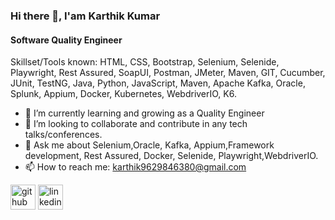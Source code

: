 ### Hi there 👋, I'am Karthik Kumar
#### Software Quality Engineer

Skillset/Tools known: HTML, CSS, Bootstrap, Selenium, Selenide, Playwright, Rest Assured, SoapUI, Postman, JMeter, Maven, GIT, Cucumber, JUnit, TestNG, Java, Python, JavaScript, Maven, Apache Kafka, Oracle, Splunk, Appium, Docker, Kubernetes, WebdriverIO, K6.

- 🌱 I’m currently learning and growing as a Quality Engineer
- 👯 I’m looking to collaborate and contribute in any tech talks/conferences. 
- 💬 Ask me about Selenium,Oracle, Kafka, Appium,Framework development, Rest Assured, Docker, Selenide, Playwright,WebdriverIO. 
- 📫 How to reach me: karthik9629846380@gmail.com

[<img src='https://cdn.jsdelivr.net/npm/simple-icons@3.0.1/icons/github.svg' alt='github' height='40'>](https://github.com/Karthikkumarjain)  [<img src='https://cdn.jsdelivr.net/npm/simple-icons@3.0.1/icons/linkedin.svg' alt='linkedin' height='40'>](https://www.linkedin.com/in/karthikkumarjain/)
